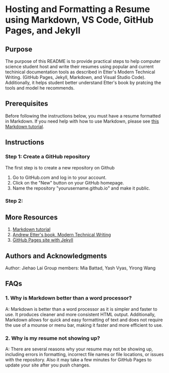 # Hosting and Formatting a Resume using Markdown, VS Code, GitHub Pages, and Jekyll

## Purpose

The purpose of this README is to provide practical steps to help computer science student host and write their resumes using popular and current techinical documentation tools as described in Etter's Modern Technical Writing. (GitHub Pages, Jekyll, Markdown, and Visual Studio Code). Additionally, it helps student better understand Etter's book by pratcing the tools and model he recommends.

## Prerequisites

Before following the instructions below, you must have a resume formatted in Markdown. If you need help with how to use Markdown, please see [this Markdown tutorial](https://www.markdowntutorial.com/).

## Instructions

### Step 1: Create a GitHub repository

The first step is to create a new repository on Github

1. Go to GitHub.com and log in to your account.
2. Click on the "New" button on your GitHub homepage.
3. Name the repository "yourusername.github.io" and make it public.

### Step 2:


## More Resources

1. [Markdown tutorial](https://www.markdowntutorial.com/)
2. [Andrew Etter's book, Modern Technical Writing](https://www.amazon.ca/Modern-Technical-Writing-Introduction-Documentation-ebook/dp/B01A2QL9SS)
3. [GitHub Pages site with Jekyll](https://docs.github.com/en/pages/setting-up-a-github-pages-site-with-jekyll)

## Authors and Acknowledgments

Author: Jiehao Lai
Group members: Mia Battad, Yash Vyas, Yirong Wang

## FAQs 

### 1. Why is Markdown better than a word processor?

A: Markdown is better than a word processor as it is simpler and faster to use. It produces cleaner and more consistent HTML output. Additionally, Markdown allows for quick and easy formatting of text and does not require the use of a mounse or menu bar, making it faster and more efficient to use.

### 2. Why is my resume not showing up?

A: There are several reasons why your resume may not be showing up, including errors in formatting, incorrect file names or file locations, or issues with the repository. Also it may take a few minutes for GitHub Pages to update your site after you push changes.